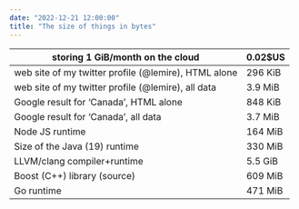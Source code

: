 ```yaml
---
date: "2022-12-21 12:00:00"
title: "The size of things in bytes"
---
```




storing 1 GiB/month on the cloud |0.02$US                  |
-------------------------|-------------------------|
web site of my twitter profile (@lemire), HTML alone |296 KiB                  |
web site of my twitter profile (@lemire), all data |3.9 MiB                  |
Google result for &lsquo;Canada&rsquo;, HTML alone |848 KiB                  |
Google result for &lsquo;Canada&rsquo;, all data |3.7 MiB                  |
Node JS runtime          |164 MiB                  |
Size of the Java (19) runtime |330 MiB                  |
LLVM/clang compiler+runtime |5.5 GiB                  |
Boost (C++) library (source) |609 MiB                  |
Go runtime               |471 MiB                  |


